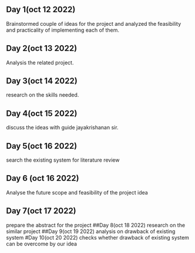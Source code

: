 ## Day 1(oct 12 2022)

Brainstormed couple of ideas for the project and analyzed the feasibility and practicality of implementing each of them.

## Day 2(oct 13 2022)

Analysis the related project.

## Day 3(oct 14 2022)

research on  the  skills needed.

## Day 4(oct 15 2022)
discuss the  ideas with guide jayakrishanan sir.

## Day 5(oct 16 2022)
 search the existing system for literature review
 ## Day 6 (oct 16 2022)
 Analyse the future scope and feasibility of the project idea
 ## Day 7(oct 17 2022)
 prepare the abstract for the project
 ##Day 8(oct 18 2022)
 research on the similar project
 ##Day 9(oct 19 2022)
 analysis on drawback of existing system
 #Day 10(oct 20 2022)
 checks whether drawback of existing  system can be overcome by our idea
 
 
